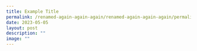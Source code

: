 ```yaml
---
title: Example Title
permalink: /renamed-again-again-again/renamed-again-again-again/permalink/
date: 2023-05-05
layout: post
description: ""
image: ""
---
```

